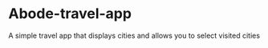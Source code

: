 # Abode-travel-app
A simple travel app that displays cities and allows you to select visited cities
